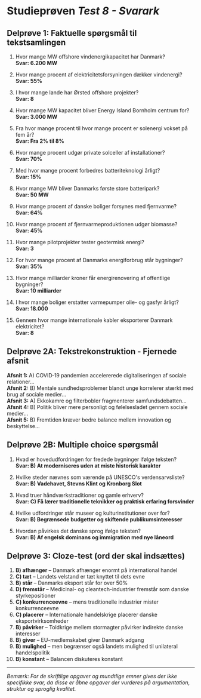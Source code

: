 # Studieprøven _Test 8 - Svarark_

## Delprøve 1: Faktuelle spørgsmål til tekstsamlingen

1. Hvor mange MW offshore vindenergikapacitet har Danmark?  
   **Svar: 6.200 MW**

2. Hvor mange procent af elektricitetsforsyningen dækker vindenergi?  
   **Svar: 55%**

3. I hvor mange lande har Ørsted offshore projekter?  
   **Svar: 8**

4. Hvor mange MW kapacitet bliver Energy Island Bornholm centrum for?  
   **Svar: 3.000 MW**

5. Fra hvor mange procent til hvor mange procent er solenergi vokset på fem år?  
   **Svar: Fra 2% til 8%**

6. Hvor mange procent udgør private solceller af installationer?  
   **Svar: 70%**

7. Med hvor mange procent forbedres batteriteknologi årligt?  
   **Svar: 15%**

8. Hvor mange MW bliver Danmarks første store batteripark?  
   **Svar: 50 MW**

9. Hvor mange procent af danske boliger forsynes med fjernvarme?  
   **Svar: 64%**

10. Hvor mange procent af fjernvarmeproduktionen udgør biomasse?  
    **Svar: 45%**

11. Hvor mange pilotprojekter tester geotermisk energi?  
    **Svar: 3**

12. For hvor mange procent af Danmarks energiforbrug står bygninger?  
    **Svar: 35%**

13. Hvor mange milliarder kroner får energirenovering af offentlige bygninger?  
    **Svar: 10 milliarder**

14. I hvor mange boliger erstatter varmepumper olie- og gasfyr årligt?  
    **Svar: 18.000**

15. Gennem hvor mange internationale kabler eksporterer Danmark elektricitet?  
    **Svar: 8**

## Delprøve 2A: Tekstrekonstruktion - Fjernede afsnit

**Afsnit 1:** A) COVID‑19 pandemien accelererede digitaliseringen af sociale relationer...  
**Afsnit 2:** B) Mentale sundhedsproblemer blandt unge korrelerer stærkt med brug af sociale medier...  
**Afsnit 3:** A) Ekkokamre og filterbobler fragmenterer samfundsdebatten...  
**Afsnit 4:** B) Politik bliver mere personligt og følelsesladet gennem sociale medier...  
**Afsnit 5:** B) Fremtiden kræver bedre balance mellem innovation og beskyttelse...

## Delprøve 2B: Multiple choice spørgsmål

1. Hvad er hovedudfordringen for fredede bygninger ifølge teksten?  
   **Svar: B) At moderniseres uden at miste historisk karakter**

2. Hvilke steder nævnes som værende på UNESCO's verdensarvsliste?  
   **Svar: B) Vadehavet, Stevns Klint og Kronborg Slot**

3. Hvad truer håndværkstraditioner og gamle erhverv?  
   **Svar: C) Få lærer traditionelle teknikker og praktisk erfaring forsvinder**

4. Hvilke udfordringer står museer og kulturinstitutioner over for?  
   **Svar: B) Begrænsede budgetter og skiftende publikumsinteresser**

5. Hvordan påvirkes det danske sprog ifølge teksten?  
   **Svar: B) Af engelsk dominans og immigration med nye låneord**

## Delprøve 3: Cloze-test (ord der skal indsættes)

1. **B) afhænger** – Danmark afhænger enormt på international handel  
2. **C) tæt** – Landets velstand er tæt knyttet til dets evne  
3. **B) står** – Danmarks eksport står for over 50%  
4. **D) fremstår** – Medicinal- og cleantech-industrier fremstår som danske styrkepositioner  
5. **C) konkurrenceevne** – mens traditionelle industrier mister konkurrenceevne  
6. **C) placerer** – Internationale handelskrige placerer danske eksportvirksomheder  
7. **B) påvirker** – Toldkrige mellem stormagter påvirker indirekte danske interesser  
8. **B) giver** – EU-medlemskabet giver Danmark adgang  
9. **B) mulighed** – men begrænser også landets mulighed til unilateral handelspolitik  
10. **B) konstant** – Balancen diskuteres konstant

---

*Bemærk: For de skriftlige opgaver og mundtlige emner gives der ikke specifikke svar, da disse er åbne opgaver der vurderes på argumentation, struktur og sproglig kvalitet.*

